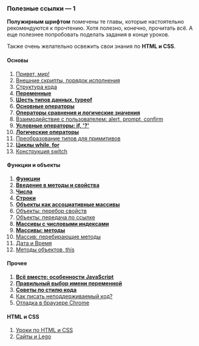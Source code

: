 ### Полезные ссылки — 1

**Полужирным шрифтом** помечены те главы, которые настоятельно рекомендуются к прочтению. Хотя полезно, конечно, прочитать всё. А еще полезнее попробовать поделать задания в конце уроков.

Также очень желательно освежить свои знания по **HTML и CSS**.

#### Основы
1. [Привет, мир!](http://learn.javascript.ru/hello-world)
1. [Внешние скрипты, порядок исполнения](http://learn.javascript.ru/external-script)
1. [Структура кода](http://learn.javascript.ru/structure)
1. **[Переменные](http://learn.javascript.ru/variables)**
1. **[Шесть типов данных, typeof](http://learn.javascript.ru/types-intro)**
1. **[Основные операторы](http://learn.javascript.ru/operators)**
1. **[Операторы сравнения и логические значения](http://learn.javascript.ru/comparison)**
1. [Взаимодействие с пользователем: alert, prompt, confirm](http://learn.javascript.ru/uibasic)
1. **[Условные операторы: if, '?'](http://learn.javascript.ru/ifelse)**
1. **[Логические операторы](http://learn.javascript.ru/logical-ops)**
1. [Преобразование типов для примитивов](http://learn.javascript.ru/types-conversion)
1. **[Циклы while, for](http://learn.javascript.ru/while-for)**
1. [Конструкция switch](http://learn.javascript.ru/switch)

#### Функции и объекты
1. **[Функции](http://learn.javascript.ru/function-basics)**
1. **[Введение в методы и свойства](http://learn.javascript.ru/properties-and-methods)**
1. **[Числа](http://learn.javascript.ru/number)**
1. **[Строки](http://learn.javascript.ru/string)**
1. **[Объекты как ассоциативные массивы](http://learn.javascript.ru/object)**
1. [Объекты: перебор свойств](http://learn.javascript.ru/object-for-in)
1. [Объекты: передача по ссылке](http://learn.javascript.ru/object-reference)
1. **[Массивы с числовыми индексами](http://learn.javascript.ru/array)**
1. **[Массивы: методы](http://learn.javascript.ru/array-methods)**
1. [Массив: перебирающие методы](http://learn.javascript.ru/array-iteration)
1. [Дата и Время](http://learn.javascript.ru/datetime)
1. [Методы объектов, this](http://learn.javascript.ru/object-methods)

#### Прочее
1. **[Всё вместе: особенности JavaScript](http://learn.javascript.ru/javascript-specials)**
1. **[Правильный выбор имени переменной](http://learn.javascript.ru/variable-names)**
1. **[Советы по стилю кода](http://learn.javascript.ru/coding-style)**
1. [Как писать неподдерживаемый код?](http://learn.javascript.ru/write-unmain-code)
1. [Отладка в браузере Chrome](http://learn.javascript.ru/debugging-chrome)

#### HTML и CSS
1. [Уроки по HTML и CSS](https://webref.ru/layout/learn-html-css)
1. [Сайты и Lego](https://webref.ru/layout/howtocodeinhtml/chapter1)

